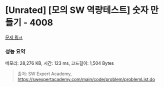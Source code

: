 # [Unrated] [모의 SW 역량테스트] 숫자 만들기 - 4008 

[문제 링크](https://swexpertacademy.com/main/code/problem/problemDetail.do?contestProbId=AWIeRZV6kBUDFAVH) 

### 성능 요약

메모리: 28,276 KB, 시간: 123 ms, 코드길이: 1,504 Bytes



> 출처: SW Expert Academy, https://swexpertacademy.com/main/code/problem/problemList.do